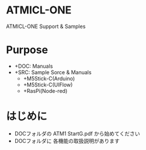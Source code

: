 # ATMICL-ONE
 ATMICL-ONE Support & Samples

# Purpose
- +DOC: Manuals  
- +SRC: Sample Sorce & Manuals  
    - +M5Stick-C(Arduino)
    - +M5Stick-C(UIFlow)
    - +RasPi(Node-red)

# はじめに
- DOCフォルダの ATM1 StartG.pdf から始めてください
- DOCフォルダに 各機能の取扱説明があります
